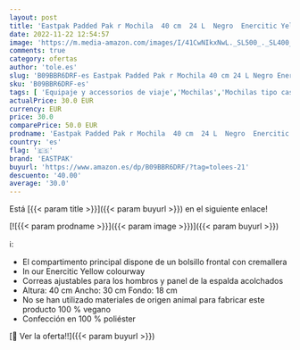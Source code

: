```yaml
---
layout: post
title: 'Eastpak Padded Pak r Mochila  40 cm  24 L  Negro  Enercitic Yellow '
date: 2022-11-22 12:54:57
image: 'https://m.media-amazon.com/images/I/41CwNIkxNwL._SL500_._SL400_.jpg'
comments: true
category: ofertas
author: 'tole.es'
slug: 'B09BBR6DRF-es Eastpak Padded Pak r Mochila 40 cm 24 L Negro Enercitic...'
sku: 'B09BBR6DRF-es'
tags: [ 'Equipaje y accessorios de viaje','Mochilas','Mochilas tipo casual','Moda','eastpak','mochila','🇪🇸', ]
actualPrice: 30.0 EUR
currency: EUR
price: 30.0
comparePrice: 50.0 EUR
prodname: 'Eastpak Padded Pak r Mochila  40 cm  24 L  Negro  Enercitic Yellow '
country: 'es'
flag: '🇪🇸'
brand: 'EASTPAK'
buyurl: 'https://www.amazon.es/dp/B09BBR6DRF/?tag=tolees-21'
descuento: '40.00'
average: '30.0'
---
```


Está [{{< param title >}}]({{< param buyurl >}}) en el siguiente enlace!

[![{{< param prodname >}}]({{< param image >}})]({{< param buyurl >}})

ℹ️:

- El compartimento principal dispone de un bolsillo frontal con cremallera
- In our Enercitic Yellow colourway
- Correas ajustables para los hombros y panel de la espalda acolchados
- Altura: 40 cm Ancho: 30 cm Fondo: 18 cm
- No se han utilizado materiales de origen animal para fabricar este producto 100 % vegano
- Confección en 100 % poliéster

[🛒 Ver la oferta!!]({{< param buyurl >}})
